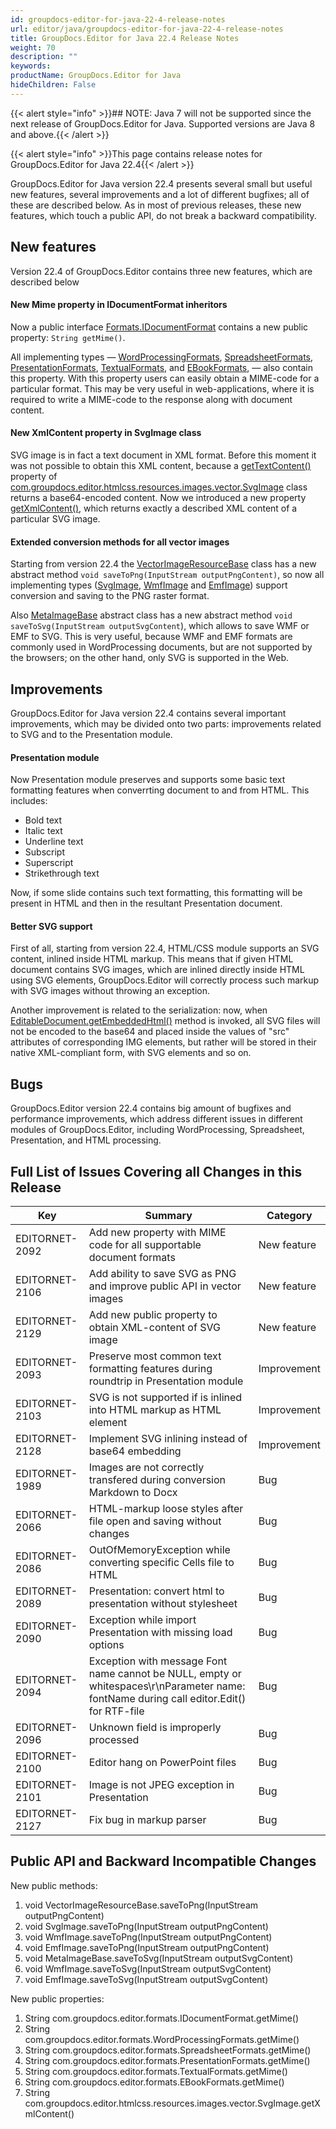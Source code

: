 ```yaml
---
id: groupdocs-editor-for-java-22-4-release-notes
url: editor/java/groupdocs-editor-for-java-22-4-release-notes
title: GroupDocs.Editor for Java 22.4 Release Notes
weight: 70
description: ""
keywords: 
productName: GroupDocs.Editor for Java
hideChildren: False
---
```


{{< alert style="info" >}}## NOTE: Java 7 will not be supported since the next release of GroupDocs.Editor for Java. Supported versions are Java 8 and above.{{< /alert >}}

{{< alert style="info" >}}This page contains release notes for GroupDocs.Editor for Java 22.4{{< /alert >}}

GroupDocs.Editor for Java version 22.4 presents several small but useful new features, several improvements and a lot of different bugfixes; all of these are described below. As in most of previous releases, these new features, which touch a public API, do not break a backward compatibility.

## New features

Version 22.4 of GroupDocs.Editor contains three new features, which are described below

#### New Mime property in IDocumentFormat inheritors

Now a public interface [Formats.IDocumentFormat](https://apireference.groupdocs.com/editor/java/com.groupdocs.editor.formats/IDocumentFormat) contains a new public property: `String getMime()`.

All implementing types — [WordProcessingFormats](https://apireference.groupdocs.com/editor/java/com.groupdocs.editor.formats/WordProcessingFormats), [SpreadsheetFormats](https://apireference.groupdocs.com/editor/java/com.groupdocs.editor.formats/SpreadsheetFormats), [PresentationFormats](https://apireference.groupdocs.com/editor/java/com.groupdocs.editor.formats/PresentationFormats), [TextualFormats](https://apireference.groupdocs.com/editor/java/com.groupdocs.editor.formats/TextualFormats), and [EBookFormats](https://apireference.groupdocs.com/editor/java/com.groupdocs.editor.formats/EBookFormats), — also contain this property. With this property users can easily obtain a MIME-code for a particular format. This may be very useful in web-applications, where it is required to write a MIME-code to the response along with document content.

#### New XmlContent property in SvgImage class

SVG image is in fact a text document in XML format. Before this moment it was not possible to obtain this XML content, because a [getTextContent()](https://apireference.groupdocs.com/editor/java/com.groupdocs.editor.htmlcss.resources.images.vector/SvgImage#getTextContent()) property of [com.groupdocs.editor.htmlcss.resources.images.vector.SvgImage](https://apireference.groupdocs.com/editor/java/com.groupdocs.editor.htmlcss.resources.images.vector/SvgImage) class returns a base64-encoded content. Now we introduced a new property [getXmlContent()](https://apireference.groupdocs.com/editor/java/com.groupdocs.editor.htmlcss.resources.images.vector/SvgImage#getXmlContent()), which returns exactly a described XML content of a particular SVG image.

#### Extended conversion methods for all vector images

Starting from version 22.4 the [VectorImageResourceBase](https://apireference.groupdocs.com/editor/java/com.groupdocs.editor.htmlcss.resources.images.vector/VectorImageResourceBase) class has a new abstract method `void saveToPng(InputStream outputPngContent)`, so now all implementing types ([SvgImage](https://apireference.groupdocs.com/editor/java/com.groupdocs.editor.htmlcss.resources.images.vector/SvgImage), [WmfImage](https://apireference.groupdocs.com/editor/java/com.groupdocs.editor.htmlcss.resources.images.vector/WmfImage) and [EmfImage](https://apireference.groupdocs.com/editor/java/com.groupdocs.editor.htmlcss.resources.images.vector/EmfImage)) support conversion and saving to the PNG raster format.

Also [MetaImageBase](https://apireference.groupdocs.com/editor/java/com.groupdocs.editor.htmlcss.resources.images.vector/MetaImageBase) abstract class has a new abstract method `void saveToSvg(InputStream outputSvgContent`), which allows to save WMF or EMF to SVG. This is very useful, because WMF and EMF formats are commonly used in WordProcessing documents, but are not supported by the browsers; on the other hand, only SVG is supported in the Web.

## Improvements

GroupDocs.Editor for Java version 22.4 contains several important improvements, which may be divided onto two parts: improvements related to SVG and to the Presentation module.

#### Presentation module

Now Presentation module preserves and supports some basic text formatting features when converrting document to and from HTML. This includes:
* Bold text
* Italic text
* Underline text
* Subscript
* Superscript
* Strikethrough text

Now, if some slide contains such text formatting, this formatting will be present in HTML and then in the resultant Presentation document.

#### Better SVG support

First of all, starting from version 22.4, HTML/CSS module supports an SVG content, inlined inside HTML markup. This means that if given HTML document contains SVG images, which are inlined directly inside HTML using SVG elements, GroupDocs.Editor will correctly process such markup with SVG images without throwing an exception.

Another improvement is related to the serialization: now, when [EditableDocument.getEmbeddedHtml()](https://apireference.groupdocs.com/editor/java/com.groupdocs.editor/EditableDocument#getEmbeddedHtml()) method is invoked, all SVG files will not be encoded to the base64 and placed inside the values of "src" attributes of corresponding IMG elements, but rather will be stored in their native XML-compliant form, with SVG elements and so on.

## Bugs

GroupDocs.Editor version 22.4 contains big amount of bugfixes and performance improvements, which address different issues in different modules of GroupDocs.Editor, including WordProcessing, Spreadsheet, Presentation, and HTML processing.

## Full List of Issues Covering all Changes in this Release

| Key | Summary | Category |
| --- | --- | --- |
| EDITORNET-2092 | Add new property with MIME code for all supportable document formats | New feature |
| EDITORNET-2106 | Add ability to save SVG as PNG and improve public API in vector images | New feature |
| EDITORNET-2129 | Add new public property to obtain XML-content of SVG image | New feature |
| EDITORNET-2093 | Preserve most common text formatting features during roundtrip in Presentation module | Improvement |
| EDITORNET-2103 | SVG is not supported if is inlined into HTML markup as HTML element | Improvement |
| EDITORNET-2128 | Implement SVG inlining instead of base64 embedding | Improvement |
| EDITORNET-1989 | Images are not correctly transfered during conversion Markdown to Docx | Bug |
| EDITORNET-2066 | HTML-markup loose styles after file open and saving without changes | Bug |
| EDITORNET-2086 | OutOfMemoryException while converting specific Cells file to HTML | Bug |
| EDITORNET-2089 | Presentation: convert html to presentation without stylesheet | Bug |
| EDITORNET-2090 | Exception while import Presentation with missing load options | Bug |
| EDITORNET-2094 | Exception with message Font name cannot be NULL, empty or whitespaces\r\nParameter name: fontName during call editor.Edit() for RTF-file	 | Bug |
| EDITORNET-2096 | Unknown field is improperly processed | Bug |
| EDITORNET-2100 | Editor hang on PowerPoint files | Bug |
| EDITORNET-2101 | Image is not JPEG exception in Presentation | Bug |
| EDITORNET-2127 | Fix bug in markup parser | Bug |

## Public API and Backward Incompatible Changes

New public methods:

1. void VectorImageResourceBase.saveToPng(InputStream outputPngContent)
2. void SvgImage.saveToPng(InputStream outputPngContent)
3. void WmfImage.saveToPng(InputStream outputPngContent)
4. void EmfImage.saveToPng(InputStream outputPngContent)
5. void MetaImageBase.saveToSvg(InputStream outputSvgContent)
6. void WmfImage.saveToSvg(InputStream outputSvgContent)
7. void EmfImage.saveToSvg(InputStream outputSvgContent)

New public properties:

1. String com.groupdocs.editor.formats.IDocumentFormat.getMime()
2. String com.groupdocs.editor.formats.WordProcessingFormats.getMime()
3. String com.groupdocs.editor.formats.SpreadsheetFormats.getMime()
4. String com.groupdocs.editor.formats.PresentationFormats.getMime()
5. String com.groupdocs.editor.formats.TextualFormats.getMime()
6. String com.groupdocs.editor.formats.EBookFormats.getMime()
7. String com.groupdocs.editor.htmlcss.resources.images.vector.SvgImage.getXmlContent()
